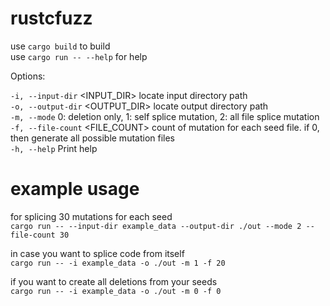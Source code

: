 # rustcfuzz

use `cargo build` to build <br/> 
use `cargo run -- --help` for help

Options:

`-i, --input-dir` <INPUT_DIR> locate input directory path <br/> 
`-o, --output-dir` <OUTPUT_DIR> locate output directory path <br/> 
`-m, --mode` <MODE> 0: deletion only, 1: self splice mutation, 2: all file splice mutation <br/> 
`-f, --file-count` <FILE_COUNT> count of mutation for each seed file. if 0, then generate all possible mutation files <br/> 
`-h, --help` Print help

# example usage

for splicing 30 mutations for each seed <br/> 
`cargo run -- --input-dir example_data --output-dir ./out --mode 2 --file-count 30`

in case you want to splice code from itself <br/> 
`cargo run -- -i example_data -o ./out -m 1 -f 20`

if you want to create all deletions from your seeds <br/> 
`cargo run -- -i example_data -o ./out -m 0 -f 0`
